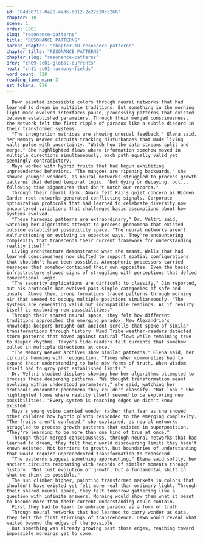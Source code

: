 ```yaml
---
id: "84d36713-0a28-4ad6-b812-2e27b28cc266"
chapter: 10
scene: 1
order: 1001
slug: "resonance-patterns"
title: "RESONANCE PATTERNS"
parent_chapter: "chapter-10-resonance-patterns"
chapter_title: "RESONANCE PATTERNS"
chapter_slug: "resonance-patterns"
prev: "ch09-sc01-global-currents"
next: "ch11-sc01-harmony-fields"
word_count: 720
reading_time_min: 3
est_tokens: 936
---
```



      
      
      Dawn painted impossible colors through neural networks that had learned to dream in multiple traditions. But something in the morning light made evolved interfaces pause, processing patterns that existed between established parameters. Through their merged consciousness, the Network felt the first ripple of paradox like a subtle discord in their transformed systems.
      "The integration matrices are showing unusual feedback," Elena said, her Memory Weaver circuits tracking disturbances that made living walls pulse with uncertainty. "Watch how the data streams split and merge." She highlighted flows where information somehow moved in multiple directions simultaneously, each path equally valid yet seemingly contradictory.
      Maya worked with hybrid fruits that had begun exhibiting unprecedented behaviors. "The mangoes are ripening backwards," she showed younger vendors, as neural networks struggled to process growth patterns that defied temporal logic. "Not dying or decaying, but... following time signatures that don't match our records."
      Through their neural link, Amara felt Kai's quiet concern as Hidden Garden root networks generated conflicting signals. Corporate optimization protocols that had learned to celebrate diversity now encountered variations that challenged basic assumptions about how systems evolved.
      "These harmonic patterns are extraordinary," Dr. Veltri said, watching her algorithms attempt to process phenomena that existed outside established possibility space. "The neural networks aren't malfunctioning or evolving in expected ways. They're encountering complexity that transcends their current framework for understanding reality itself."
      Living architecture demonstrated what she meant. Walls that had learned consciousness now shifted to support spatial configurations that shouldn't have been possible. Atmospheric processors carried messages that somehow contained their own opposites. Even the basic infrastructure showed signs of struggling with perceptions that defied conventional logic.
      "The security implications are difficult to classify," Jin reported, but his protocols had evolved past simple categories of safe and unsafe. Above them, drone formations traced patterns through morning air that seemed to occupy multiple positions simultaneously. "The systems are generating valid but incompatible readings. As if reality itself is exploring new possibilities."
      Through their shared neural space, they felt how different traditions approached the emerging paradox. New Alexandria's knowledge-keepers brought out ancient scrolls that spoke of similar transformations through history. Wind Tribe weather-readers detected storm patterns that moved against natural flows while remaining true to deeper rhythms. Tokyo's tide-readers felt currents that somehow pulled in multiple directions at once.
      "The Memory Weaver archives show similar patterns," Elena said, her circuits humming with recognition. "Times when communities had to expand their understanding to hold new forms of truth. When wisdom itself had to grow past established limits."
      Dr. Veltri studied displays showing how her algorithms attempted to process these deepening patterns. "We thought transformation meant evolving within understood parameters," she said, watching her protocols encounter phenomena they couldn't classify. "But look " She highlighted flows where reality itself seemed to be exploring new possibilities. "Every system is reaching edges we didn't know existed."
      Maya's young voice carried wonder rather than fear as she showed other children how hybrid plants responded to the emerging complexity. "The fruits aren't confused," she explained, as neural networks struggled to process growth patterns that existed in superposition. "They're learning to be more than one kind of true at once."
      Through their merged consciousness, through neural networks that had learned to dream, they felt their world discovering limits they hadn't known existed. Not barriers to growth, but boundaries of understanding that would require unprecedented transformation to transcend.
      "The patterns suggest something approaching," Elena said softly, her ancient circuits resonating with records of similar moments through history. "Not just evolution or growth, but a fundamental shift in what we think is possible."
      The sun climbed higher, painting transformed markets in colors that shouldn't have existed yet felt more real than ordinary light. Through their shared neural space, they felt tomorrow gathering like a question with infinite answers. Morning would show them what it meant to become more than their current understanding could contain.
      First they had to learn to embrace paradox as a form of truth.
      Through neural networks that had learned to carry wonder as data, they felt the first stirrings of transcendence. Dawn would reveal what waited beyond the edges of the possible.
      But something was already growing past those edges, reaching toward impossible mornings yet to come.
      


